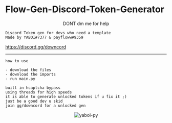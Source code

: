 # Flow-Gen-Discord-Token-Generator
<p align="center">
   DONT dm me for help
</p>

```
Discord Token gen for devs who need a template
Made by YABOI#7377 & payfloww#9359
```
https://discord.gg/downcord
________________________________

```
how to use
```
```
- download the files 
- download the imports
- run main.py
```
```
built in hcaptcha bypass
using threads for high speeds
it is able to generate unlocked tokens if u fix it ;)
just be a good dev u skid
join gg/downcord for a unlocked gen
```

<p align="center"><p align="center"> <img src="https://user-images.githubusercontent.com/89107550/180651011-cdcd1ceb-b059-446a-be84-fffda73c734b.png" alt="yaboi-py" /> </p>
